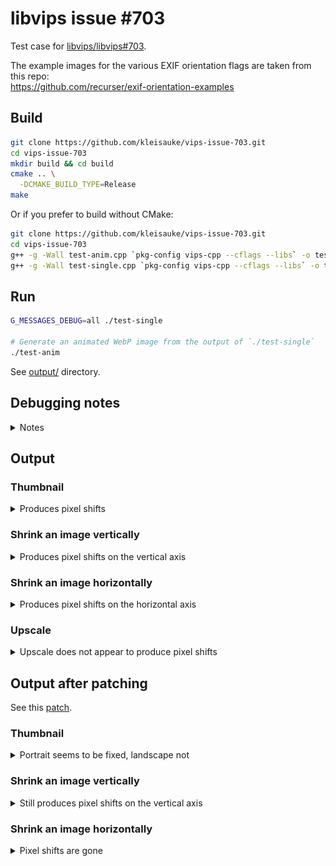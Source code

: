 # libvips issue #703

Test case for [libvips/libvips#703](https://github.com/libvips/libvips/issues/703).

The example images for the various EXIF orientation flags are taken from this repo:  
https://github.com/recurser/exif-orientation-examples

## Build
```bash
git clone https://github.com/kleisauke/vips-issue-703.git
cd vips-issue-703
mkdir build && cd build
cmake .. \
  -DCMAKE_BUILD_TYPE=Release
make
```

Or if you prefer to build without CMake:
```bash
git clone https://github.com/kleisauke/vips-issue-703.git
cd vips-issue-703
g++ -g -Wall test-anim.cpp `pkg-config vips-cpp --cflags --libs` -o test-anim
g++ -g -Wall test-single.cpp `pkg-config vips-cpp --cflags --libs` -o test-single
```

## Run
```bash
G_MESSAGES_DEBUG=all ./test-single

# Generate an animated WebP image from the output of `./test-single`
./test-anim
```

See [output/](output) directory.

## Debugging notes
<details>
  <summary>Notes</summary>

  Only shrink an image vertically (using only `reducev`):
  ```bash
  vips reducev input/Landscape_1.jpg output-patch/lanczos3/Landscape_1.jpg[strip,Q=85] 5.624992969 --kernel lanczos3 --centre

  vips reducev input/Landscape_2.jpg temp.v 5.624992969 --kernel lanczos3 --centre
  vips flip temp.v output-patch/lanczos3/Landscape_2.jpg[strip,Q=85] horizontal

  vips reducev input/Landscape_3.jpg temp.v 5.624992969 --kernel lanczos3 --centre
  vips rot temp.v output-patch/lanczos3/Landscape_3.jpg[strip,Q=85] d180

  vips reducev input/Landscape_4.jpg temp.v 5.624992969 --kernel lanczos3 --centre
  vips rot temp.v temp2.v d180
  vips flip temp2.v output-patch/lanczos3/Landscape_4.jpg[strip,Q=85] horizontal

  vips rot input/Landscape_5.jpg temp.v d270
  vips reducev temp.v temp2.v 5.624992969 --kernel lanczos3 --centre
  vips flip temp2.v output-patch/lanczos3/Landscape_5.jpg[strip,Q=85] vertical

  vips rot input/Landscape_6.jpg temp.v d90
  vips reducev temp.v output-patch/lanczos3/Landscape_6.jpg[strip,Q=85] 5.624992969 --kernel lanczos3 --centre

  vips rot input/Landscape_7.jpg temp.v d90
  vips reducev temp.v temp2.v 5.624992969 --kernel lanczos3 --centre
  vips flip temp2.v output-patch/lanczos3/Landscape_7.jpg[strip,Q=85] vertical

  vips rot input/Landscape_8.jpg temp.v d270
  vips reducev temp.v output-patch/lanczos3/Landscape_8.jpg[strip,Q=85] 5.624992969 --kernel lanczos3 --centre

  rm {temp,temp2}.v
  ```

  Only shrink an image horizontally (using only `reduceh`):
  ```bash
  vips reduceh input/Landscape_1.jpg output-patch/lanczos3/Landscape_1.jpg[strip,Q=85] 5.624992969 --kernel lanczos3 --centre

  vips reduceh input/Landscape_2.jpg temp.v 5.624992969 --kernel lanczos3 --centre
  vips flip temp.v output-patch/lanczos3/Landscape_2.jpg[strip,Q=85] horizontal

  vips reduceh input/Landscape_3.jpg temp.v 5.624992969 --kernel lanczos3 --centre
  vips rot temp.v output-patch/lanczos3/Landscape_3.jpg[strip,Q=85] d180

  vips reduceh input/Landscape_4.jpg temp.v 5.624992969 --kernel lanczos3 --centre
  vips rot temp.v temp2.v d180
  vips flip temp2.v output-patch/lanczos3/Landscape_4.jpg[strip,Q=85] horizontal

  vips rot input/Landscape_5.jpg temp.v d270
  vips reduceh temp.v temp2.v 5.624992969 --kernel lanczos3 --centre
  vips flip temp2.v output-patch/lanczos3/Landscape_5.jpg[strip,Q=85] vertical

  vips rot input/Landscape_6.jpg temp.v d90
  vips reduceh temp.v output-patch/lanczos3/Landscape_6.jpg[strip,Q=85] 5.624992969 --kernel lanczos3 --centre

  vips rot input/Landscape_7.jpg temp.v d90
  vips reduceh temp.v temp2.v 5.624992969 --kernel lanczos3 --centre
  vips flip temp2.v output-patch/lanczos3/Landscape_7.jpg[strip,Q=85] vertical

  vips rot input/Landscape_8.jpg temp.v d270
  vips reduceh temp.v output-patch/lanczos3/Landscape_8.jpg[strip,Q=85] 5.624992969 --kernel lanczos3 --centre

  rm {temp,temp2}.v
  ```
</details>

## Output

### Thumbnail
<details>
  <summary>Produces pixel shifts</summary>

  ![Portrait](output/lanczos3_Portrait.webp)
  ![Landscape](output/lanczos3_Landscape.webp)
</details>

### Shrink an image vertically
<details>
  <summary>Produces pixel shifts on the vertical axis</summary>

  ![Landscape-vertical](output/Landscape-vertical.webp)
</details>

### Shrink an image horizontally
<details>
  <summary>Produces pixel shifts on the horizontal axis</summary>

  ![Landscape-horizontal](output/Landscape-horizontal.webp)
</details>

### Upscale
<details>
  <summary>Upscale does not appear to produce pixel shifts</summary>

  ![Portrait](output/Portrait-enlarge.webp)
  ![Landscape](output/Landscape-enlarge.webp)
</details>

## Output after patching

See this [patch](0001-Partially-fix-for-issue-703.patch).

### Thumbnail
<details>
  <summary>Portrait seems to be fixed, landscape not</summary>

  ![Portrait](output-patch/lanczos3_Portrait.webp)
  ![Landscape](output-patch/lanczos3_Landscape.webp)
</details>

### Shrink an image vertically
<details>
  <summary>Still produces pixel shifts on the vertical axis</summary>

  ![Landscape-vertical](output-patch/Landscape-vertical.webp)
</details>

### Shrink an image horizontally
<details>
  <summary>Pixel shifts are gone</summary>

  ![Landscape-horizontal](output-patch/Landscape-horizontal.webp)
</details>
